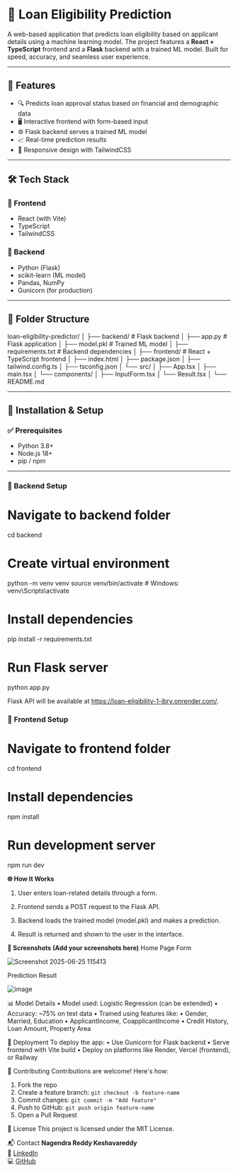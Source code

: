 # 🚀 Loan Eligibility Prediction

A web-based application that predicts loan eligibility based on applicant details using a machine learning model. The project features a **React + TypeScript** frontend and a **Flask** backend with a trained ML model. Built for speed, accuracy, and seamless user experience.

---

## 📌 Features

- 🔍 Predicts loan approval status based on financial and demographic data
- 🖥️ Interactive frontend with form-based input
- ⚙️ Flask backend serves a trained ML model
- 📈 Real-time prediction results
- 🎨 Responsive design with TailwindCSS

---

## 🛠 Tech Stack

### 🔹 Frontend
- React (with Vite)
- TypeScript
- TailwindCSS

### 🔹 Backend
- Python (Flask)
- scikit-learn (ML model)
- Pandas, NumPy
- Gunicorn (for production)

---
## 📁 Folder Structure

loan-eligibility-predictor/
│
├── backend/ # Flask backend
│ ├── app.py # Flask application
│ ├── model.pkl # Trained ML model
│ ├── requirements.txt # Backend dependencies
│
├── frontend/ # React + TypeScript frontend
│ ├── index.html
│ ├── package.json
│ ├── tailwind.config.ts
│ ├── tsconfig.json
│ └── src/
│ ├── App.tsx
│ ├── main.tsx
│ └── components/
│ ├── InputForm.tsx
│ └── Result.tsx
│
└── README.md


---

## 🧪 Installation & Setup

### ✅ Prerequisites
- Python 3.8+
- Node.js 18+
- pip / npm

---

### 🔧 Backend Setup

# Navigate to backend folder
cd backend

# Create virtual environment
python -m venv venv
source venv/bin/activate   # Windows: venv\Scripts\activate

# Install dependencies
pip install -r requirements.txt

# Run Flask server
python app.py

Flask API will be available at https://loan-eligibility-1-ibry.onrender.com/.


### 🎨 Frontend Setup

# Navigate to frontend folder
cd frontend

# Install dependencies
npm install

# Run development server
npm run dev

**🌐 How It Works**
1. User enters loan-related details through a form.

2. Frontend sends a POST request to the Flask API.

3. Backend loads the trained model (model.pkl) and makes a prediction.

4. Result is returned and shown to the user in the interface.

**📸 Screenshots (Add your screenshots here)**
  Home Page Form	

![Screenshot 2025-06-25 115413](https://github.com/user-attachments/assets/7dd728c9-38b3-4549-bf25-055adf259482)

Prediction Result

![image](https://github.com/user-attachments/assets/62fc5a77-096e-463f-95d6-0a78f647df2c)

📊 Model Details
• Model used: Logistic Regression (can be extended)
• Accuracy: ~75% on test data
• Trained using features like:
  •  Gender, Married, Education
  •  ApplicantIncome, CoapplicantIncome
  •  Credit History, Loan Amount, Property Area


🚀 Deployment
To deploy the app:
   •  Use Gunicorn for Flask backend
   •  Serve frontend with Vite build
   •  Deploy on platforms like Render, Vercel (frontend), or Railway

🤝 Contributing
Contributions are welcome! Here's how:
1. Fork the repo  
2. Create a feature branch: `git checkout -b feature-name`  
3. Commit changes: `git commit -m "Add feature"`  
4. Push to GitHub: `git push origin feature-name`  
5. Open a Pull Request

📄 License
This project is licensed under the MIT License.

📬 Contact
**Nagendra Reddy Keshavareddy**  
📧 [LinkedIn](https://www.linkedin.com/in/keshavareddy-nagendra-reddy-672127256)  
💻 [GitHub](https://github.com/nagendrared)












